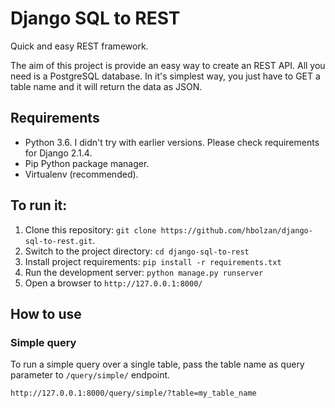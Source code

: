 # Django SQL to REST

Quick and easy REST framework. 

The aim of this project is provide an easy way to create an REST API. All you need is a PostgreSQL database. In it's simplest way, you just have to GET a table name and it will return the data as JSON.

## Requirements
* Python 3.6. I didn't try with earlier versions. Please check requirements for Django 2.1.4.
* Pip Python package manager.
* Virtualenv (recommended).

## To run it:

1. Clone this repository: `git clone https://github.com/hbolzan/django-sql-to-rest.git`.
2. Switch to the project directory: `cd django-sql-to-rest`
3. Install project requirements: `pip install -r requirements.txt`
4. Run the development server: `python manage.py runserver`
5. Open a browser to `http://127.0.0.1:8000/`


## How to use

### Simple query
To run a simple query over a single table, pass the table name as query parameter to `/query/simple/` endpoint.
```
http://127.0.0.1:8000/query/simple/?table=my_table_name
```
